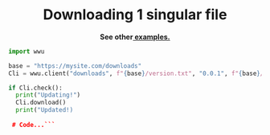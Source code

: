 <h1 align="center">Downloading 1 singular file</h1>

<p align="center">
	<b>See other<a href="https://github.com/adenviney/worldwideupdater/blob/main/examples"> examples.</a></b>
</p>

```py
import wwu

base = "https://mysite.com/downloads"
Cli = wwu.client("downloads", f"{base}/version.txt", "0.0.1", f"{base}/file.py")

if Cli.check():
  print("Updating!")
  Cli.download()
  print("Updated!)
  
 # Code...```
